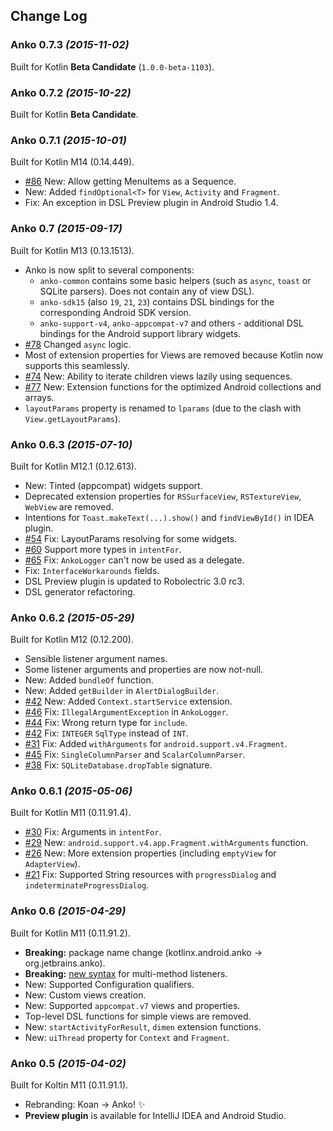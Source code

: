 ## Change Log

### Anko 0.7.3 *(2015-11-02)*

Built for Kotlin **Beta Candidate** (`1.0.0-beta-1103`).

### Anko 0.7.2 *(2015-10-22)*

Built for Kotlin **Beta Candidate**.

### Anko 0.7.1 *(2015-10-01)*

Built for Kotlin M14 (0.14.449).

 * [#86](https://github.com/JetBrains/anko/pull/86) New: Allow getting MenuItems as a Sequence.
 * New: Added `findOptional<T>` for `View`, `Activity` and `Fragment`.
 * Fix: An exception in DSL Preview plugin in Android Studio 1.4.

### Anko 0.7 *(2015-09-17)*

Built for Kotlin M13 (0.13.1513).

 * Anko is now split to several components:
    * `anko-common` contains some basic helpers (such as `async`, `toast` or SQLite parsers). Does not contain any of view DSL).
    * `anko-sdk15` (also `19`, `21`, `23`) contains DSL bindings for the corresponding Android SDK version.
    * `anko-support-v4`, `anko-appcompat-v7` and others - additional DSL bindings for the Android support library widgets.
 * [#78](https://github.com/JetBrains/anko/issues/78) Changed `async` logic.
 * Most of extension properties for Views are removed because Kotlin now supports this seamlessly.
 * [#74](https://github.com/JetBrains/anko/issues/74) New: Ability to iterate children views lazily using sequences.
 * [#77](https://github.com/JetBrains/anko/issues/77) New: Extension functions for the optimized Android collections and arrays.
 * `layoutParams` property is renamed to `lparams` (due to the clash with `View.getLayoutParams`).

### Anko 0.6.3 *(2015-07-10)*

Built for Kotlin M12.1 (0.12.613).

 * New: Tinted (appcompat) widgets support.
 * Deprecated extension properties for `RSSurfaceView`, `RSTextureView`, `WebView` are removed.
 * Intentions for `Toast.makeText(...).show()` and `findViewById()` in IDEA plugin.
 * [#54](https://github.com/JetBrains/anko/issues/54) Fix: LayoutParams resolving for some widgets.
 * [#60](https://github.com/JetBrains/anko/issues/60) Support more types in `intentFor`.
 * [#65](https://github.com/JetBrains/anko/issues/65) Fix: `AnkoLogger` can't now be used as a delegate.
 * Fix: `InterfaceWorkarounds` fields.
 * DSL Preview plugin is updated to Robolectric 3.0 rc3.
 * DSL generator refactoring.

### Anko 0.6.2 *(2015-05-29)*

Built for Kotlin M12 (0.12.200).

 * Sensible listener argument names.
 * Some listener arguments and properties are now not-null.
 * New: Added `bundleOf` function.
 * New: Added `getBuilder` in `AlertDialogBuilder`.
 * [#42](https://github.com/JetBrains/anko/pull/42) New: Added `Context.startService` extension.
 * [#46](https://github.com/JetBrains/anko/pull/46) Fix: `IllegalArgumentException` in `AnkoLogger`.
 * [#44](https://github.com/JetBrains/anko/pull/44) Fix: Wrong return type for `include`.
 * [#42](https://github.com/JetBrains/anko/pull/42) Fix: `INTEGER` `SqlType` instead of `INT`.
 * [#31](https://github.com/JetBrains/anko/issues/31) Fix: Added `withArguments` for `android.support.v4.Fragment`.
 * [#45](https://github.com/JetBrains/anko/issues/45) Fix: `SingleColumnParser` and `ScalarColumnParser`.
 * [#38](https://github.com/JetBrains/anko/issues/38) Fix: `SQLiteDatabase.dropTable` signature.

### Anko 0.6.1 *(2015-05-06)*

Built for Kotlin M11 (0.11.91.4).

 * [#30](https://github.com/JetBrains/anko/issues/30) Fix: Arguments in `intentFor`.
 * [#29](https://github.com/JetBrains/anko/issues/29) New: `android.support.v4.app.Fragment.withArguments` function.
 * [#26](https://github.com/JetBrains/anko/issues/26) New: More extension properties (including `emptyView` for `AdapterView`).
 * [#21](https://github.com/JetBrains/anko/issues/21) Fix: Supported String resources with `progressDialog` and `indeterminateProgressDialog`.

### Anko 0.6 *(2015-04-29)*

Built for Kotlin M11 (0.11.91.2).

 * **Breaking:** package name change (kotlinx.android.anko → org.jetbrains.anko).
 * **Breaking:** [new syntax](https://github.com/JetBrains/anko#listeners) for multi-method listeners.
 * New: Supported Configuration qualifiers.
 * New: Custom views creation.
 * New: Supported `appcompat.v7` views and properties.
 * Top-level DSL functions for simple views are removed.
 * New: `startActivityForResult`, `dimen` extension functions.
 * New: `uiThread` property for `Context` and `Fragment`.

### Anko 0.5 *(2015-04-02)*

Built for Koltin M11 (0.11.91.1).

 * Rebranding: Koan → Anko! :sparkles:
 * **Preview plugin** is available for IntelliJ IDEA and Android Studio.

